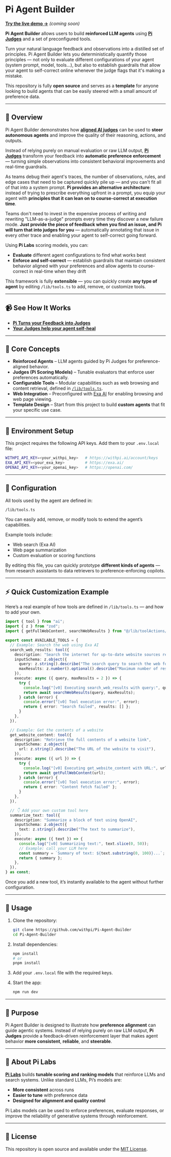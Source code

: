 # Pi Agent Builder

[**Try the live demo →**](https://agent.withpi.ai) *(coming soon)*

**Pi Agent Builder** allows users to build **reinforced LLM agents** using **[Pi Judges](https://code.withpi.ai/score/writing_rubrics)** and a set of preconfigured tools.

Turn your natural language feedback and observations into a distilled set of principles. Pi Agent Builder lets you deterministically quantify those principles — not only to evaluate different configurations of your agent (system prompt, model, tools...), but also to establish guardrails that allow your agent to self-correct online whenever the judge flags that it's making a mistake.

This repository is fully **open source** and serves as a **template** for anyone looking to build agents that can be easily steered with a small amount of preference data.

---

## 🚀 Overview

Pi Agent Builder demonstrates how **[aligned AI judges](https://code.withpi.ai/score/writing_rubrics)** can be used to **steer autonomous agents** and improve the quality of their reasoning, actions, and outputs.

Instead of relying purely on manual evaluation or raw LLM output, **[Pi Judges](https://code.withpi.ai/score/writing_rubrics)** transform your feedback into **automatic preference enforcement** — turning simple observations into consistent behavioral improvements and real-time guardrails.

As teams debug their agent's traces, the number of observations, rules, and edge cases that need to be captured quickly pile up — and you can't fit all of that into a system prompt. **Pi provides an alternative architecture**: instead of trying to prescribe everything upfront in a prompt, you equip your agent with **principles that it can lean on to course-correct at execution time**.

Teams don't need to invest in the expensive process of writing and rewriting "LLM-as-a-judge" prompts every time they discover a new failure mode. **Just provide the piece of feedback when you find an issue, and Pi will turn that into judges for you** — automatically annotating that issue in every other trace and enabling your agent to self-correct going forward.

Using **Pi Labs** scoring models, you can:
* **Evaluate** different agent configurations to find what works best
* **Enforce and self-correct** — establish guardrails that maintain consistent behavior aligned with your preferences and allow agents to course-correct in real-time when they drift

This framework is fully **extensible** — you can quickly create **any type of agent** by editing `/lib/tools.ts` to add, remove, or customize tools.

---

## 📹 See How It Works

- [**Pi Turns your Feedback into Judges**](https://youtu.be/a3pyUJfpI0k)
- [**Your Judges help your agent self-heal**](https://youtu.be/VXEdSjYojM0)

---

## 🧠 Core Concepts

* **Reinforced Agents** – LLM agents guided by Pi Judges for preference-aligned behavior.
* **Judges (Pi Scoring Models)** – Tunable evaluators that enforce user preferences automatically.
* **Configurable Tools** – Modular capabilities such as web browsing and content retrieval, defined in [`/lib/tools.ts`](./lib/tools.ts).
* **Web Integration** – Preconfigured with [Exa AI](https://exa.ai/) for enabling browsing and web page viewing.
* **Template Design** – Start from this project to build **custom agents** that fit your specific use case.

---

## 🔑 Environment Setup

This project requires the following API keys. Add them to your `.env.local` file:

```bash
WITHPI_API_KEY=<your_withpi_key>   # https://withpi.ai/account/keys
EXA_API_KEY=<your_exa_key>         # https://exa.ai/
OPENAI_API_KEY=<your_openai_key>   # https://openai.com/
```

---

## 🧩 Configuration

All tools used by the agent are defined in:

```
/lib/tools.ts
```

You can easily add, remove, or modify tools to extend the agent’s capabilities.

Example tools include:

* Web search (Exa AI)
* Web page summarization
* Custom evaluation or scoring functions

By editing this file, you can quickly prototype **different kinds of agents** — from research assistants to data retrievers to preference-enforcing copilots.

---

## ⚡ Quick Customization Example

Here’s a real example of how tools are defined in `/lib/tools.ts` — and how to add your own.

```ts
import { tool } from "ai";
import { z } from "zod";
import { getFullWebContent, searchWebResults } from "@/lib/toolActions/searchActions";

export const AVAILABLE_TOOLS = {
  // Example: Search the web using Exa AI
  search_web_results: tool({
    description: "Search the internet for up-to-date website sources relevant to a query",
    inputSchema: z.object({
      query: z.string().describe("The search query to search the web for"),
      maxResults: z.number().optional().describe("Maximum number of results to return (default: 2)"),
    }),
    execute: async ({ query, maxResults = 2 }) => {
      try {
        console.log("[v0] Executing search_web_results with query:", query);
        return await searchWebResults(query, maxResults);
      } catch (error) {
        console.error("[v0] Tool execution error:", error);
        return { error: "Search failed", results: [] };
      }
    },
  }),

  // Example: Get the contents of a website
  get_website_content: tool({
    description: "Retrieve the full contents of a website link",
    inputSchema: z.object({
      url: z.string().describe("The URL of the website to visit"),
    }),
    execute: async ({ url }) => {
      try {
        console.log("[v0] Executing get_website_content with URL:", url);
        return await getFullWebContent(url);
      } catch (error) {
        console.error("[v0] Tool execution error:", error);
        return { error: "Content fetch failed" };
      }
    },
  }),

  // 👇 Add your own custom tool here
  summarize_text: tool({
    description: "Summarize a block of text using OpenAI",
    inputSchema: z.object({
      text: z.string().describe("The text to summarize"),
    }),
    execute: async ({ text }) => {
      console.log("[v0] Summarizing text:", text.slice(0, 50));
      // Example: call your LLM here
      const summary = `Summary of text: ${text.substring(0, 100)}...`;
      return { summary };
    },
  }),
} as const;
```

Once you add a new tool, it’s instantly available to the agent without further configuration.

---

## 🧪 Usage

1. Clone the repository:

   ```bash
   git clone https://github.com/withpi/Pi-Agent-Builder
   cd Pi-Agent-Builder
   ```

2. Install dependencies:

   ```bash
   npm install
   # or
   pnpm install
   ```

3. Add your `.env.local` file with the required keys.

4. Start the app:

   ```bash
   npm run dev
   ```

---

## 🧭 Purpose

Pi Agent Builder is designed to illustrate how **preference alignment** can guide agentic systems.
Instead of relying purely on raw LLM output, **Pi Judges** provide a feedback-driven reinforcement layer that makes agent behavior **more consistent**, **reliable**, and **steerable**.

---

## 🧩 About Pi Labs

[**Pi Labs**](https://withpi.ai) builds **tunable scoring and ranking models** that reinforce LLMs and search systems.
Unlike standard LLMs, Pi’s models are:

* **More consistent** across runs
* **Easier to tune** with preference data
* **Designed for alignment and quality control**

Pi Labs models can be used to enforce preferences, evaluate responses, or improve the reliability of generative systems through reinforcement.

---

## 📄 License

This repository is open source and available under the [MIT License](./LICENSE).
